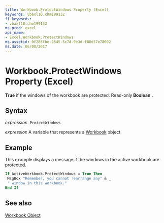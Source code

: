 ```yaml
---
title: Workbook.ProtectWindows Property (Excel)
keywords: vbaxl10.chm199132
f1_keywords:
- vbaxl10.chm199132
ms.prod: excel
api_name:
- Excel.Workbook.ProtectWindows
ms.assetid: 0f285fbe-2545-5c7d-9e3d-f08d57e78092
ms.date: 06/08/2017
---
```



# Workbook.ProtectWindows Property (Excel)

 **True** if the windows of the workbook are protected. Read-only **Boolean** .


## Syntax

 _expression_. `ProtectWindows`

 _expression_ A variable that represents a [Workbook](./Excel.Workbook.md) object.


## Example

This example displays a message if the windows in the active workbook are protected.


```vb
If ActiveWorkbook.ProtectWindows = True Then 
 MsgBox "Remember, you cannot rearrange any" & _ 
 " window in this workbook." 
End If 

```


## See also


[Workbook Object](Excel.Workbook.md)

